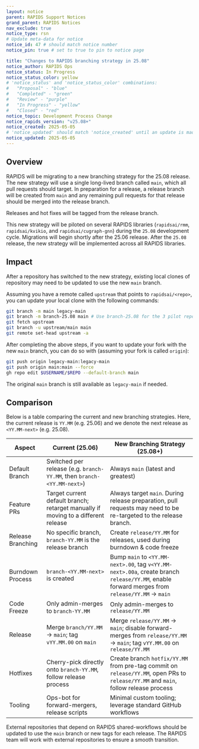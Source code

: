 ```yaml
---
layout: notice
parent: RAPIDS Support Notices
grand_parent: RAPIDS Notices
nav_exclude: true
notice_type: rsn
# Update meta-data for notice
notice_id: 47 # should match notice number
notice_pin: true # set to true to pin to notice page

title: "Changes to RAPIDS branching strategy in 25.08"
notice_author: RAPIDS Ops
notice_status: In Progress
notice_status_color: yellow
# 'notice_status' and 'notice_status_color' combinations:
#   "Proposal" - "blue"
#   "Completed" - "green"
#   "Review" - "purple"
#   "In Progress" - "yellow"
#   "Closed" - "red"
notice_topic: Development Process Change
notice_rapids_version: "v25.08+"
notice_created: 2025-05-05
# 'notice_updated' should match 'notice_created' until an update is made
notice_updated: 2025-05-05
---
```


## Overview

RAPIDS will be migrating to a new branching strategy for the 25.08 release. The new
strategy will use a single long-lived branch called `main`, which all pull requests
should target. In preparation for a release, a release branch will be created from
`main` and any remaining pull requests for that release should be merged into the
release branch.

Releases and hot fixes will be tagged from the release branch.

This new strategy will be piloted on several RAPIDS libraries (`rapidsai/rmm`,
`rapidsai/kvikio`, and `rapidsai/cugraph-gnn`) during the `25.08` development cycle.
Migrations will begin shortly after the 25.06 release. After the `25.08` release,
the new strategy will be implemented across all RAPIDS libraries.

## Impact

After a repository has switched to the new strategy, existing local clones of
repository may need to be updated to use the new `main` branch.

Assuming you have a remote called `upstream` that points to `rapidsai/<repo>`,
you can update your local clone with the following commands:

```bash
git branch -m main legacy-main
git branch -m branch-25.08 main # Use branch-25.08 for the 3 pilot repositories otherwise use branch-25.10
git fetch upstream
git branch -u upstream/main main
git remote set-head upstream -a
```

After completing the above steps, if you want to update your fork with the new
`main` branch, you can do so with (assuming your fork is called `origin`):

```bash
git push origin legacy-main:legacy-main
git push origin main:main --force
gh repo edit $USERNAME/$REPO --default-branch main
```

The original `main` branch is still available as `legacy-main` if needed.

## Comparison

Below is a table comparing the current and new branching strategies. Here, the current release is `YY.MM` (e.g. 25.06) and we denote the next release as `<YY.MM-next>` (e.g. 25.08).

Aspect | Current (25.06) | New Branching Strategy (25.08+)
-- | -- | --
Default Branch | Switched per release (e.g. `branch-YY.MM`, then `branch-<YY.MM-next>`) | Always `main` (latest and greatest)
Feature PRs | Target current default branch; retarget manually if moving to a different release | Always target `main`. During release preparation, pull requests may need to be re-targeted to the release branch.
Release Branching | No specific branch, `branch-YY.MM` is the release branch | Create `release/YY.MM` for releases, used during burndown & code freeze
Burndown Process | `branch-<YY.MM-next>` is created | Bump `main` to `<YY.MM-next>.00`, tag `v<YY.MM-next>.00a`, create branch `release/YY.MM`, enable forward merges from `release/YY.MM` → `main`
Code Freeze | Only admin-merges to `branch-YY.MM` | Only admin-merges to `release/YY.MM`
Release | Merge `branch/YY.MM` → `main`; tag `vYY.MM.00` on `main` | Merge `release/YY.MM` → `main`; disable forward-merges from `release/YY.MM` → `main`; tag `vYY.MM.00` on `release/YY.MM`
Hotfixes | Cherry-pick directly onto `branch-YY.MM`, follow release process | Create branch `hotfix/YY.MM` from pre-tag commit on `release/YY.MM`, open PRs to `release/YY.MM` and `main`, follow release process
Tooling | Ops-bot for forward-mergers, release scripts | Minimal custom tooling; leverage standard GitHub workflows

External repositories that depend on RAPIDS shared-workflows should be updated to use the `main` branch or new tags for each release. The RAPIDS team will work with external repositories to ensure a smooth transition.
